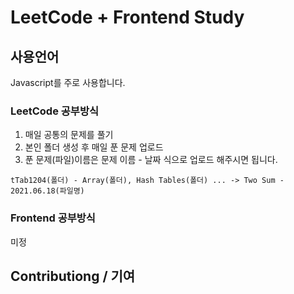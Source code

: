 # LeetCode + Frontend Study

## 사용언어
Javascript를 주로 사용합니다. 

### LeetCode 공부방식
1. 매일 공통의 문제를 풀기
2. 본인 폴더 생성 후 매일 푼 문제 업로드
3. 푼 문제(파일)이름은 문제 이름 - 날짜 식으로 업로드 해주시면 됩니다.

```
tTab1204(폴더) - Array(폴더), Hash Tables(폴더) ... -> Two Sum - 2021.06.18(파일명)  
```

### Frontend 공부방식 
미정

## Contributiong / 기여



